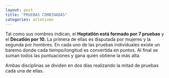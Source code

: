 ```yaml
---
layout: post
title: "PRUEBAS COMBINADAS"
categories: atletismo
---
```


Tal como sus nombres indican, el **Heptatlón está formado por 7 pruebas** y el **Decatlón por 10.** La primera de ellas es disputada por mujeres y la segunda por hombres.
En cada uno de las pruebas individuales existe un baremo donde cada tiempo/longitud es convertida en puntos. Al final se suman todos las puntuaciones y gana quien obtiene la más alta.

Ambas disciplinas se dividen en dos días realizando la mitad de pruebas cada una de ellas.
